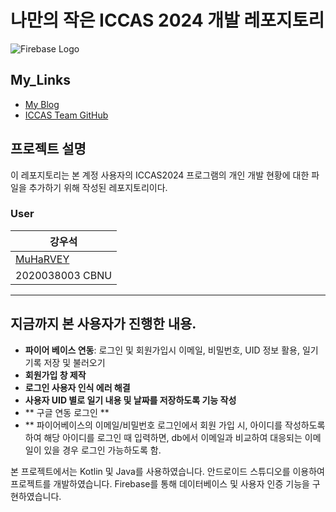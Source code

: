 # 나만의 작은 ICCAS 2024 개발 레포지토리 

![Firebase Logo]([https://upload.wikimedia.org/wikipedia/commons/thumb/8/83/Firebase_Logo.png/240px-Firebase_Logo.png](https://firebase.google.com/static/images/brand-guidelines/logo-built_black.png?hl=ko))

## My_Links

- [My Blog](https://blog.naver.com/muharvey)
- [ICCAS Team GitHub](https://github.com/dsfaewf/ICCAS)

## 프로젝트 설명

이 레포지토리는 본 계정 사용자의 ICCAS2024 프로그램의 개인 개발 현황에 대한 파일을 추가하기 위해 작성된 레포지토리이다.

### User

| 강우석 | 
|---|
| [MuHaRVEY](https://github.com/MuHaRVEY) | 
|2020038003 CBNU|
---

## 지금까지 본 사용자가 진행한 내용.

- **파이어 베이스 연동**: 로그인 및 회원가입시 이메일, 비밀번호, UID 정보 활용, 일기 기록 저장 및 불러오기
- **회원가입 창 제작**
- **로그인 사용자 인식 에러 해결**
- **사용자 UID 별로 일기 내용 및 날짜를 저장하도록 기능 작성**
- ** 구글 연동 로그인 **
- ** 파이어베이스의 이메일/비밀번호 로그인에서 회원 가입 시, 아이디를 작성하도록 하여 해당 아이디를 로그인 때 입력하면, db에서 이메일과 비교하여 대응되는 이메일이 있을 경우 로그인 가능하도록 함.


본 프로젝트에서는 Kotlin 및 Java를 사용하였습니다. 안드로이드 스튜디오를 이용하여 프로젝트를 개발하였습니다. Firebase를 통해 데이터베이스 및 사용자 인증 기능을 구현하였습니다.
